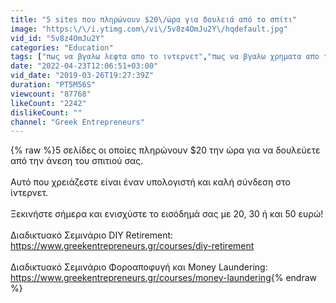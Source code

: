 ```yaml
---
title: "5 sites που πληρώνουν $20\/ώρα για δουλειά από το σπίτι"
image: "https:\/\/i.ytimg.com\/vi\/5v8z4OmJu2Y\/hqdefault.jpg"
vid_id: "5v8z4OmJu2Y"
categories: "Education"
tags: ["πως να βγαλω λεφτα απο το ιντερνετ","πως να βγαλω χρηματα απο το ιντερνετ","πως να βγαώ λεφτα online"]
date: "2022-04-23T12:06:51+03:00"
vid_date: "2019-03-26T19:27:39Z"
duration: "PT5M56S"
viewcount: "87768"
likeCount: "2242"
dislikeCount: ""
channel: "Greek Entrepreneurs"
---
```

{% raw %}5 σελίδες οι οποίες πληρώνουν $20 την ώρα για να δουλεύετε από την άνεση του σπιτιού σας. <br /><br />Αυτό που χρειάζεστε είναι έναν υπολογιστή και καλή σύνδεση στο ίντερνετ. <br /><br />Ξεκινήστε σήμερα και ενισχύστε το εισόδημά σας με 20, 30 ή και 50 ευρώ!<br /><br />Διαδικτυακό Σεμινάριο DIY Retirement: <a rel="nofollow" target="blank" href="https://www.greekentrepreneurs.gr/courses/diy-retirement">https://www.greekentrepreneurs.gr/courses/diy-retirement</a><br /><br />Διαδικτυακό Σεμινάριο Φοροαποφυγή και Money Laundering: <a rel="nofollow" target="blank" href="https://www.greekentrepreneurs.gr/courses/money-laundering">https://www.greekentrepreneurs.gr/courses/money-laundering</a>{% endraw %}
